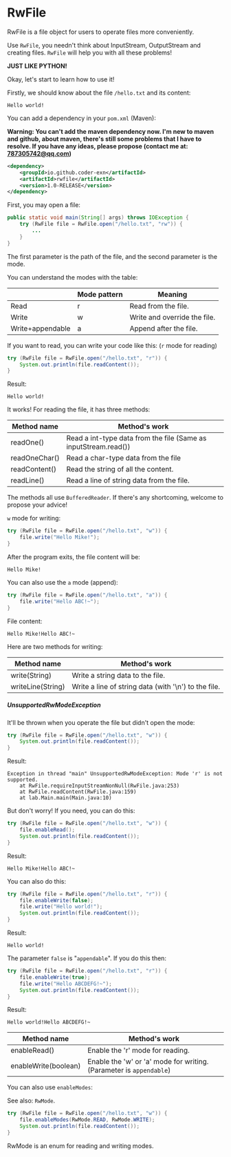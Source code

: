 # RwFile

RwFile is a file object for users to operate files more conveniently.

Use `RwFile`, you needn't think about InputStream, OutputStream and creating files. `RwFile` will help you with all these problems!

**JUST LIKE PYTHON!**

Okay, let's start to learn how to use it!

Firstly, we should know about the file `/hello.txt` and its content:

```
Hello world!
```

You can add a dependency in your `pom.xml` (Maven):

**Warning: You can't add the maven dependency now. I'm new to maven and github, about maven, there's still some problems that I have to resolve. If you have any ideas, please propose (contact me at: 787305742@qq.com)**

```xml
<dependency>
    <groupId>io.github.coder-exn</artifactId>
    <artifactId>rwfile</artifactId>
    <version>1.0-RELEASE</version>
</dependency>
```

First, you may open a file:

```java
public static void main(String[] args) throws IOException {
    try (RwFile file = RwFile.open("/hello.txt", "rw")) {
    	...
    }
}
```

The first parameter is the path of the file, and the second parameter is the mode.

You can understand the modes with the table:

|                  | Mode pattern | Meaning                      |
| ---------------- | ------------ | ---------------------------- |
| Read             | r            | Read from the file.          |
| Write            | w            | Write and override the file. |
| Write+appendable | a            | Append after the file.       |

If you want to read, you can write your code like this: (`r` mode for reading)

```java
try (RwFile file = RwFile.open("/hello.txt", "r")) {
    System.out.println(file.readContent());
}
```

Result:

```
Hello world!
```

It works! For reading the file, it has three methods:

| Method name   | Method's work                                                |
| ------------- | ------------------------------------------------------------ |
| readOne()     | Read a int-type data from the file (Same as inputStream.read()) |
| readOneChar() | Read a char-type data from the file                          |
| readContent() | Read the string of all the content.                          |
| readLine()    | Read a line of string data from the file.                    |

The methods all use `BufferedReader`. If there's any shortcoming, welcome to propose your advice!

`w` mode for writing:

```java
try (RwFile file = RwFile.open("/hello.txt", "w")) {
    file.write("Hello Mike!");
}
```

After the program exits, the file content will be:

```
Hello Mike!
```

You can also use the `a` mode (append):

```java
try (RwFile file = RwFile.open("/hello.txt", "a")) {
    file.write("Hello ABC!~");
}
```

File content:

```
Hello Mike!Hello ABC!~
```

Here are two methods for writing:

| Method name       | Method's work                                        |
| ----------------- | ---------------------------------------------------- |
| write(String)     | Write a string data to the file.                     |
| writeLine(String) | Write a line of string data (with '\n') to the file. |

##### UnsupportedRwModeException

It'll be thrown when you operate the file but didn't open the mode:

```java
try (RwFile file = RwFile.open("/hello.txt", "w")) {
    System.out.println(file.readContent());
}
```

Result:

```
Exception in thread "main" UnsupportedRwModeException: Mode 'r' is not supported.
	at RwFile.requireInputStreamNonNull(RwFile.java:253)
	at RwFile.readContent(RwFile.java:159)
	at lab.Main.main(Main.java:10)
```

But don't worry! If you need, you can do this:

```java
try (RwFile file = RwFile.open("/hello.txt", "w")) {
    file.enableRead();
    System.out.println(file.readContent());
}
```

Result:

```
Hello Mike!Hello ABC!~
```

You can also do this:

```java
try (RwFile file = RwFile.open("/hello.txt", "r")) {
    file.enableWrite(false);
    file.write("Hello world!");
    System.out.println(file.readContent());
}
```

Result:

```
Hello world!
```

The parameter `false` is "`appendable`". If you do this then:

```java
try (RwFile file = RwFile.open("/hello.txt", "r")) {
    file.enableWrite(true);
    file.write("Hello ABCDEFG!~");
    System.out.println(file.readContent());
}
```

Result:

```
Hello world!Hello ABCDEFG!~
```

| Method name          | Method's work                                                |
| -------------------- | ------------------------------------------------------------ |
| enableRead()         | Enable the 'r' mode for reading.                             |
| enableWrite(boolean) | Enable the 'w' or 'a' mode for writing. (Parameter is `appendable`) |

You can also use `enableModes`:

See also: `RwMode`.

```java
try (RwFile file = RwFile.open("/hello.txt", "w")) {
    file.enableModes(RwMode.READ, RwMode.WRITE);
    System.out.println(file.readContent());
}
```

RwMode is an enum for reading and writing modes.

